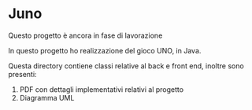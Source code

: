 # Juno
Questo progetto è ancora in fase di lavorazione

In questo progetto ho realizzazione del gioco UNO, in Java.

Questa directory contiene classi relative al back e front end, inoltre sono presenti:
1. PDF con dettagli implementativi relativi al progetto
2. Diagramma UML
